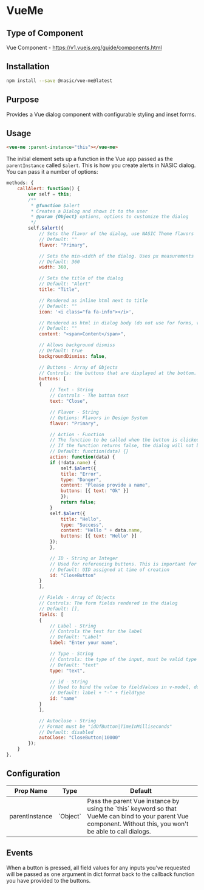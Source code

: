 # VueMe

## Type of Component

Vue Component - https://v1.vuejs.org/guide/components.html

## Installation

```bash
npm install --save @nasic/vue-me@latest
```

## Purpose

Provides a Vue dialog component with configurable styling and inset forms.

## Usage

```html
<vue-me :parent-instance="this"></vue-me>
```

The initial <nasic-dialog> element sets up a function in the Vue app passed as the `parentInstance` called `$alert`. This is how you create alerts in NASIC dialog. You can pass it a number of options:

```javascript
methods: {
    callAlert: function() {
        var self = this;
        /**
         * @function $alert
         * Creates a Dialog and shows it to the user
         * @param {Object} options, options to customize the dialog
         */
        self.$alert({
            // Sets the flavor of the dialog, use NASIC Theme flavors
            // Default: ""
            flavor: "Primary",

            // Sets the min-width of the dialog. Uses px measurements
            // Default: 360
            width: 360,

            // Sets the title of the dialog
            // Default: "Alert"
            title: "Title",

            // Rendered as inline html next to title
            // Default: ""
            icon: '<i class="fa fa-info"></i>',

            // Rendered as html in dialog body (do not use for forms, v-model wont work)
            // Default: ""
            content: "<span>Content</span>",

            // Allows background dismiss
            // Default: true
            backgroundDismiss: false,

            // Buttons - Array of Objects
            // Controls: the buttons that are displayed at the bottom.
            buttons: [
            {
                // Text - String
                // Controls - The button text
                text: "Close",

                // Flavor - String
                // Options: Flavors in Design System
                flavor: "Primary",

                // Action - Function
                // The function to be called when the button is clicked. Takes one argument which are the fieldValues data
                // If the function returns false, the dialog will not be closed, else the dialog will be closed on click
                // Default: function(data) {}
                action: function(data) {
                if (!data.name) {
                    self.$alert({
                    title: "Error",
                    type: "Danger",
                    content: "Please provide a name",
                    buttons: [{ text: "Ok" }]
                    });
                    return false;
                }
                self.$alert({
                    title: "Hello",
                    type: "Success",
                    content: "Hello " + data.name,
                    buttons: [{ text: "Hello" }]
                });
                },

                // ID - String or Integer
                // Used for referencing buttons. This is important for autoclose
                // Default: UID assigned at time of creation
                id: "CloseButton"
            }
            ],

            // Fields - Array of Objects
            // Controls: The form fields rendered in the dialog
            // Default: [],
            fields: [
            {
                // Label - String
                // Controls the text for the label
                // Default: "Label"
                label: "Enter your name",

                // Type - String
                // Controls: the type of the input, must be valid type
                // Default: "text"
                type: "text",

                // id - String
                // Used to bind the value to fieldValues in v-model, doing v-model="fieldValues[field.id]"
                // Default: label + "-" + fieldType
                id: "name"
            }
            ],

            // Autoclose - String
            // Format must be "idOfButton|TimeInMilliseconds"
            // Default: disabled
            autoClose: "CloseButton|10000"
        });
    }
},

```

## Configuration

<table>
    <thead>
        <tr>
            <th>Prop Name</th>
            <th>Type</th>
            <th>Default</th>
        </tr>
    </thead>
    <tbody>
        <tr>
            <td>parentInstance</td>
            <td>`Object`</td>
            <td>Pass the parent Vue instance by using the `this` keyword so that VueMe can bind to your parent Vue component. Without this, you won't be able to call dialogs.</td>
        </tr>
    </tbody>
</table>

## Events

When a button is pressed, all field values for any inputs you've requested will be passed as one argument in dict format back to the callback function you have provided to the buttons.
